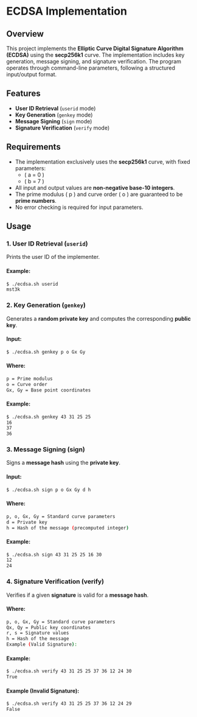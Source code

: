 # ECDSA Implementation

## Overview
This project implements the **Elliptic Curve Digital Signature Algorithm (ECDSA)** using the **secp256k1** curve. The implementation includes key generation, message signing, and signature verification. The program operates through command-line parameters, following a structured input/output format.

## Features
- **User ID Retrieval** (`userid` mode)
- **Key Generation** (`genkey` mode)
- **Message Signing** (`sign` mode)
- **Signature Verification** (`verify` mode)

## Requirements
- The implementation exclusively uses the **secp256k1** curve, with fixed parameters:
  - \( a = 0 \)
  - \( b = 7 \)
- All input and output values are **non-negative base-10 integers**.
- The prime modulus \( p \) and curve order \( o \) are guaranteed to be **prime numbers**.
- No error checking is required for input parameters.

## Usage

### 1. User ID Retrieval (`userid`)
Prints the user ID of the implementer.

#### Example:
```sh
$ ./ecdsa.sh userid
mst3k
```

### 2. Key Generation (`genkey`)
Generates a **random private key** and computes the corresponding **public key**.

#### Input:
```sh
$ ./ecdsa.sh genkey p o Gx Gy
```

#### Where:
```sh
p = Prime modulus
o = Curve order
Gx, Gy = Base point coordinates
```

#### Example:
```sh
$ ./ecdsa.sh genkey 43 31 25 25
16
37
36
```
### 3. Message Signing (sign)
Signs a **message hash** using the **private key**.

#### Input:
```sh
$ ./ecdsa.sh sign p o Gx Gy d h
```

#### Where:
```sh
p, o, Gx, Gy = Standard curve parameters
d = Private key
h = Hash of the message (precomputed integer)
```

#### Example:
```sh
$ ./ecdsa.sh sign 43 31 25 25 16 30
12
24
```

### 4. Signature Verification (verify)
Verifies if a given **signature** is valid for a **message hash**.

#### Where:

```sh
p, o, Gx, Gy = Standard curve parameters
Qx, Qy = Public key coordinates
r, s = Signature values
h = Hash of the message
Example (Valid Signature):
```

#### Example:

```sh
$ ./ecdsa.sh verify 43 31 25 25 37 36 12 24 30
True
```

#### Example (Invalid Signature):
```sh
$ ./ecdsa.sh verify 43 31 25 25 37 36 12 24 29
False
```
